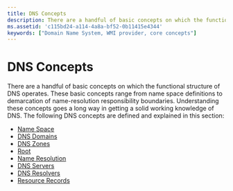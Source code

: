 ```yaml
---
title: DNS Concepts
description: There are a handful of basic concepts on which the functional structure of DNS operates.
ms.assetid: 'c115bd24-a114-4a8a-bf52-0b11415e4344'
keywords: ["Domain Name System, WMI provider, core concepts"]
---
```


# DNS Concepts

There are a handful of basic concepts on which the functional structure of DNS operates. These basic concepts range from name space definitions to demarcation of name-resolution responsibility boundaries. Understanding these concepts goes a long way in getting a solid working knowledge of DNS. The following DNS concepts are defined and explained in this section:

-   [Name Space](name-space.md)
-   [DNS Domains](dns-domains.md)
-   [DNS Zones](dns-zones.md)
-   [Root](root.md)
-   [Name Resolution](name-resolution.md)
-   [DNS Servers](dns-servers.md)
-   [DNS Resolvers](dns-resolvers.md)
-   [Resource Records](resource-records.md)

 

 




